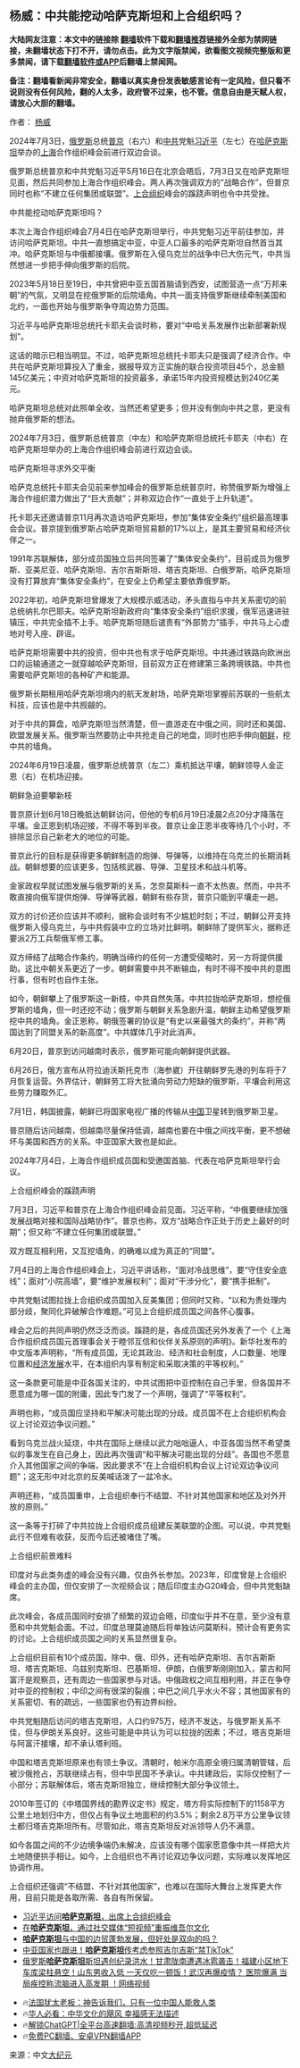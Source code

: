  <!-- 面包屑导航 --> <h2>杨威：中共能挖动哈萨克斯坦和上合组织吗？</h2> <p class="notice"><b>大陆网友注意：本文中的链接除 <a href="https://github.com/bannedbook/fanqiang" >翻墙</a>软件下载和<a href="https://github.com/killgcd/justmysocks/blob/master/README.md">翻墙推荐</a>链接外全部为禁网链接，未翻墙状态下打不开，请勿点击。此为文字版禁闻，欲看图文视频完整版和更多禁闻，请下载<a href="https://github.com/bannedbook/fanqiang">翻墙软件或APP</a>后翻墙上禁闻网。</p><p>备注：翻墙看新闻非常安全，翻墙以真实身份发表敏感言论有一定风险，但只看不说则没有任何风险，翻的人太多，政府管不过来，也不管。信息自由是天赋人权，请放心大胆的翻墙。</b></p>  <div class="entry"> <p>作者： <a href="https://www.bannedbook.org/bnews/tag/%e6%9d%a8%e5%a8%81/" class="st_tag internal_tag" rel="tag" title="标签 杨威 下的日志">杨威</a></p> <p id="conimg">2024年7月3日，<a href="https://www.bannedbook.org/bnews/tag/%e4%bf%84%e7%bd%97%e6%96%af/" class="st_tag internal_tag" rel="tag" title="标签 俄罗斯 下的日志">俄罗斯</a>总统<a href="https://www.bannedbook.org/bnews/tag/%e6%99%ae%e4%ba%ac/" class="st_tag internal_tag" rel="tag" title="标签 普京 下的日志">普京</a>（右六）和<a href="https://www.bannedbook.org/bnews/tag/%e4%b8%ad%e5%85%b1/" class="st_tag internal_tag" rel="tag" title="标签 中共 下的日志">中共</a>党魁<a href="https://www.bannedbook.org/bnews/tag/%e4%b9%a0%e8%bf%91%e5%b9%b3/" class="st_tag internal_tag" rel="tag" title="标签 习近平 下的日志">习近平</a>（左七）在<a href="https://www.bannedbook.org/bnews/tag/%e5%93%88%e8%90%a8%e5%85%8b%e6%96%af%e5%9d%a6/" class="st_tag internal_tag" rel="tag" title="标签 哈萨克斯坦 下的日志">哈萨克斯坦</a>举办的<a href="https://www.bannedbook.org/bnews/tag/%e4%b8%8a%e6%b5%b7/" class="st_tag internal_tag" rel="tag" title="标签 上海 下的日志">上海</a>合作组织峰会前进行双边会谈。</p> <p>俄罗斯总统普京和中共党魁习近平5月16日在北京会晤后，7月3日又在哈萨克斯坦见面，然后共同参加上海合作组织峰会。两人再次强调双方的“战略合作”，但普京同时也称“不建立任何集团或联盟”。<a href="https://www.bannedbook.org/bnews/tag/%E4%B8%8A%E5%90%88%E7%BB%84%E7%BB%87/" class="st_tag internal_tag" rel="tag" title="标签 上合组织 下的日志">上合组织</a>峰会的蹊跷声明也令中共受挫。</p> <p>中共能挖动哈萨克斯坦吗？</p> <p>本次上海合作组织峰会7月4日在哈萨克斯坦举行，中共党魁习近平前往参加，并访问哈萨克斯坦。中共一直想搞定中亚，中亚人口最多的哈萨克斯坦自然首当其冲。哈萨克斯坦与中俄都接壤。俄罗斯在入侵乌克兰的战争中已大伤元气，中共当然想进一步把手伸向俄罗斯的后院。</p> <p>2023年5月18日至19日，中共曾把中亚五国首脑请到西安，试图营造一点“万邦来朝”的气氛，又明显在挖俄罗斯的后院墙角。中共一面支持俄罗斯继续牵制美国和北约，一面也开始与俄罗斯争夺周边势力范围。</p> <p>习近平与哈萨克斯坦总统托卡耶夫会谈时称，要对“中哈关系发展作出新部署新规划”。</p> <p>这话的暗示已相当明显。不过，哈萨克斯坦总统托卡耶夫只是强调了经济合作。中共在哈萨克斯坦算投入了重金，据报导双方正实施的联合投资项目45个，总金额145亿美元；中资对哈萨克斯坦的投资最多，承诺15年内投资规模达到240亿美元。</p> <p>哈萨克斯坦总统对此照单全收，当然还希望更多；但并没有倒向中共之意，更没有抛弃俄罗斯的想法。</p> <p>2024年7月3日，俄罗斯总统普京（中左）和哈萨克斯坦总统托卡耶夫（中右）在哈萨克斯坦举办的上海合作组织峰会前进行双边会谈。</p> <p>哈萨克斯坦寻求外交平衡</p> <p>哈萨克总统托卡耶夫会见前来参加峰会的俄罗斯总统普京时，称赞俄罗斯为增强上海合作组织潜力做出了“巨大贡献”；并称双边合作“一直处于上升轨道”。</p> <p>托卡耶夫还邀请普京11月再次造访哈萨克斯坦，参加“集体安全条约”组织最高理事会会议。普京提到俄罗斯占哈萨克斯坦贸易额的17%以上，是其主要贸易和经济伙伴之一。</p>  <p>1991年苏联解体，部分成员国独立后共同签署了“集体安全条约”，目前成员为俄罗斯、亚美尼亚、哈萨克斯坦、吉尔吉斯斯坦、塔吉克斯坦、白俄罗斯。哈萨克斯坦没有打算放弃“集体安全条约”，在安全上仍希望主要依靠俄罗斯。</p> <p>2022年初，哈萨克斯坦曾爆发了大规模示威活动，矛头直指与中共关系密切的前总统纳扎尔巴耶夫。哈萨克斯坦新政府向“集体安全条约”组织求援，俄军迅速进驻镇压，中共完全插不上手。哈萨克斯坦随后谴责有“外部势力”插手，中共马上心虚地对号入座、辟谣。</p> <p>哈萨克斯坦需要中共的投资，但中共也有求于哈萨克斯坦。中共通过铁路向欧洲出口的运输通道之一就穿越哈萨克斯坦，目前双方正在修建第三条跨境铁路。中共也需要哈萨克斯坦的各种矿产和能源。</p> <p>俄罗斯长期租用哈萨克斯坦境内的航天发射场，哈萨克斯坦掌握前苏联的一些航太科技，应该也是中共觊觎的。</p> <p>对于中共的算盘，哈萨克斯坦当然清楚，但一直游走在中俄之间，同时还和美国、欧盟发展关系。俄罗斯当然要防止中共抢走自己的地盘，同时也把手伸向<a href="https://www.bannedbook.org/bnews/tag/%e6%9c%9d%e9%b2%9c/" class="st_tag internal_tag" rel="tag" title="标签 朝鲜 下的日志">朝鲜</a>，挖中共的墙角。</p> <p>2024年6月19日凌晨，俄罗斯总统普京（左二）乘机抵达平壤，朝鲜领导人金正恩（右）在机场迎接。</p> <p>朝鲜急迫要攀新枝</p> <p>普京原计划6月18日晚抵达朝鲜访问，但他的专机6月19日凌晨2点20分才降落在平壤。金正恩到机场迎接，不得不等到半夜。普京让金正恩半夜等待几个小时，不排除显示自己新老大的地位的可能。</p> <p>普京此行的目标是获得更多朝鲜制造的炮弹、导弹等，以维持在乌克兰的长期消耗战。朝鲜想要的应该更多，包括核武器、导弹、卫星技术和战斗机等。</p> <p>金家政权早就试图发展与俄罗斯的关系，怎奈莫斯科一直不太热衷。然而，中共不敢直接向俄军提供炮弹、导弹等武器，朝鲜有些存货，普京只能到平壤走一趟。</p> <p>双方的讨价还价应该并不顺利，据称会谈时有不少尴尬时刻；不过，朝鲜公开支持俄罗斯入侵乌克兰，与中共假装中立的立场对比鲜明。朝鲜除了提供军火，据称还要派2万工兵帮俄军修工事。</p> <p>双方缔结了战略合作条约，明确当缔约的任何一方遭受侵略时，另一方将提供援助。这比中朝关系更近了一步。朝鲜需要中共不断输血，有时不得不按中共的意图行事，但有时也自作主张。</p> <p>如今，朝鲜攀上了俄罗斯这一新枝，中共自然失落。中共拉拢哈萨克斯坦，想挖俄罗斯的墙角，但一时还挖不动；俄罗斯与朝鲜关系急剧升温，朝鲜主动希望俄罗斯挖中共的墙角。金正恩称，朝俄签署的协议是“有史以来最强大的条约”，并称“两国达到了同盟关系的新高度”。中共媒体几乎对此消声。</p>  <p>6月20日，普京到访问越南时表示，俄罗斯可能向朝鲜提供武器。</p> <p>6月26日，俄方宣布从符拉迪沃斯托克市（海参崴）开往朝鲜罗先港的列车将于7月恢复运营。外界估计，朝鲜劳工将大批涌向劳动力短缺的俄罗斯，平壤会利用这些劳力赚取外汇。</p> <p>7月1日，韩国披露，朝鲜已将国家电视广播的传输从<span class='wp_keywordlink_affiliate'><a href="https://www.bannedbook.org/" title="中国" target="_blank">中国</a></span>卫星转到俄罗斯卫星。</p> <p>普京随后访问越南，但越南尽量保持低调，越南也要在中俄之间找平衡，更不想破坏与美国和西方的关系。中亚国家大致也是如此。</p> <p>2024年7月4日，上海合作组织成员国和受邀国首脑、代表在哈萨克斯坦举行会议。</p> <p>上合组织峰会的蹊跷声明</p> <p>7月3日，习近平和普京在上海合作组织峰会前见面。习近平称，“中俄要继续加强发展战略对接和国际战略协作”。普京也称，双方“战略合作正处于历史上最好的时期”；但又称“不建立任何集团或联盟。”</p> <p>双方既互相利用，又互挖墙角，的确难以成为真正的“同盟”。</p> <p>7月4日的上海合作组织峰会上，习近平讲话称，“面对冷战思维”，要“守住安全底线”；面对“小院高墙”，要“维护发展权利”；面对“干涉分化”，要“携手抵制”。</p> <p>中共党魁试图拉拢上合组织成员国加入反美集团；但同时又称，“以和为贵处理内部分歧，聚同化异破解合作难题。”可见上合组织成员国之间各怀心腹事。</p> <p>峰会之后的共同声明仍然泛泛而谈。蹊跷的是，各成员国还另外发表了一个《上海合作组织成员国元首理事会关于睦邻互信和伙伴关系原则的声明》。新华社发布的中文版本声明称，“所有成员国，无论其政治、经济和社会制度，人口数量、地理位置和<span class='wp_keywordlink'><a href="https://www.bannedbook.org/forum2/topic869.html" title="宪政、法治和经济发展——走向市场经济的制度保障" target="_blank">经济发展</a></span>水平，在本组织内享有制定和采取决策的平等权利。”</p> <p>这一条款更可能是中亚各国关注的，中共试图把中亚控制在自己手里，但各国并不愿意成为哪一国的附庸，因此专门发了一个声明，强调了“平等权利”。</p> <p>声明也称，“成员国应坚持和平解决可能出现的分歧。成员国不在上合组织机构会议上讨论双边争议问题。”</p>  <p>看到乌克兰战火延烧，中共在国际上继续以武力咄咄逼人，中亚各国当然不希望类似的事发生在自己身上，因此再次强调“和平解决可能出现的分歧”。各国也不愿意介入其他国家之间的争端，因此要求不“在上合组织机构会议上讨论双边争议问题”；这无形中对北京的反美喊话泼了一盆冷水。</p> <p>声明还称，“成员国重申，上合组织奉行不结盟、不针对其他国家和地区及对外开放的原则。”</p> <p>这一条等于打碎了中共拉拢上合组织成员组建反美联盟的企图。可以说，中共党魁此行不但难有收获，反而今后还被堵住了嘴。</p> <p>上合组织前景难料</p> <p>印度对与此类务虚的峰会没有兴趣，仅由外长参加。2023年，印度曾是上合组织峰会的主办国，但仅安排了一次视频会议；随后印度主办G20峰会，但中共党魁缺席。</p> <p>此次峰会，各成员国同时安排了频繁的双边会晤，印度似乎并不在意，至少没有意愿和中共党魁会面。不过，印度总理莫迪随后将单独访问莫斯科，预计会有更务实的讨论。上合组织成员国之间的关系显然很复杂。</p> <p>上合组织目前有10个成员国，除中、俄、印外，还有哈萨克斯坦、吉尔吉斯斯坦、塔吉克斯坦、乌兹别克斯坦、巴基斯坦、伊朗，白俄罗斯刚刚加入，蒙古和阿富汗是观察员，还有周边一些国家参与对话。中俄政权之间互相利用，并正在争夺对中亚的控制权；中印之间有很深的裂痕；中巴之间几乎水火不容；其他国家有的关系密切、有的疏远，一些国家也仍有边界纠纷。</p> <p>中共党魁随后访问的塔吉克斯坦，人口约975万，经济不发达，与俄罗斯关系不佳，但与伊朗关系良好。这些可能是中共认为可以拉拢的因素；不过，塔吉克斯坦与阿富汗接壤，却不承认塔利班。</p> <p>中国和塔吉克斯坦原来也有领土争议。清朝时，帕米尔高原全境归属清朝管辖，后被沙俄抢占，苏联继续占有，但中华民国不予承认。中共建政后，实际仅控制了一小部分；苏联解体后，塔吉克斯坦独立，继续控制大部分争议领土。</p> <p>2010年签订的《中塔国界线的勘界议定书》规定，塔方将实际控制下的1158平方公里土地划归中方，但仅占有争议土地面积的约3.5%；剩余2.8万平方公里争议领土都归塔吉克斯坦所有。尽管如此，塔吉克斯坦反对派领导人仍不满意。</p> <p>如今各国之间的不少边境争端仍未解决，应该没有哪个国家愿意像中共一样把大片土地随便拱手相让。如今，上合组织也不再讨论双边争议问题，实际难以发挥地区协调作用。</p> <p>上合组织还强调“不结盟、不针对其他国家”，也难以在国际大舞台上发挥更大作用，目前只能是各取所需、各自有所保留。</p> <!--<div id="taboola-mid-1"></div>--><ul class='op-related-articles' title='相关阅读'> <li><a href='https://www.bannedbook.org/bnews/headline/20240702/2057307.html' target='_blank'>习近平访问<b>哈萨克斯坦</b>，出席上合组织峰会</a></li> <li><a href='https://www.bannedbook.org/bnews/renquan/20240606/2046334.html' target='_blank'>在<b>哈萨克斯坦</b>，通过社交媒体“短视频”重振维吾尔文化</a></li> <li><a href='https://www.bannedbook.org/bnews/headline/20240503/2031880.html' target='_blank'><b>哈萨克斯坦</b>与中国的边贸蓬勃发展，但好处是双向的吗？</a></li> <li><a href='https://www.bannedbook.org/bnews/comments/20240426/2029552.html' target='_blank'>中亚国家也跟进！<b>哈萨克斯坦</b>传考虑参照吉尔吉斯“禁TikTok”</a></li> <li><a href='https://www.bannedbook.org/bnews/bannedvideo/20240412/2024085.html' target='_blank'>俄罗斯<b>哈萨克斯坦</b>斯坦遇创纪录洪水！甘肃陇南遭遇冰雹袭击！福建小区地下车库梁柱悬空！山东男收入低  一天仅吃一顿饭！武汉再爆疫情？ 医院爆满 当局疾控称流脑进入高发期 ！网络视频</a></li> </ul> <ul class="texttj"> <li>🔥<a href="https://www.bannedbook.org/bnews/ssgc/20230219/1850782.html" target="_blank">法国犹太老板：神告诉我们，只有一位中国人能救人类</a></li> <li>🔥<a href="https://www.bannedbook.org/bnews/comments/20220220/1694796.html" target="_blank">华人必看：中华文化的飓风 幸福感无法描述</a></li> <li>🔥<a href="https://github.com/bannedbook/fanqiang/wiki/V2ray%E6%9C%BA%E5%9C%BA" target="_blank">解锁ChatGPT|全平台高速翻墙:高清视频秒开,超低延迟</a></li> <li>🔥<a href="https://github.com/bannedbook/fanqiang/wiki/%E7%A6%81%E9%97%BB%E7%BD%91%E5%AE%89%E5%8D%93%E7%BF%BB%E5%A2%99%E6%96%B0%E9%97%BBAPP" target="_blank">免费PC翻墙、安卓VPN翻墙APP</a></li> </ul><p class="src-info">来源：中文<span class='wp_keywordlink_affiliate'><a href="http://www.epochtimes.com/" title="大纪元" target="_blank">大纪元</a></span> </p> <a name='sharetosocial'></a> <div style="margin-bottom:5px;padding-bottom:5px;clear:both"> <div id="archive-pix-1" class="banner-ads"> <!-- AuctionX Display platform tag START --> <div id="27602x728x90x621x_ADSLOT1" clicktrack="%%CLICK_URL_ESC%%"></div>  <!-- AuctionX Display platform tag END --> </div> <div id="archive-pix-2" class="banner-ads"> <!-- AuctionX Display platform tag START --> <div id="27556x300x250x621x_ADSLOT1" clicktrack="%%CLICK_URL_ESC%%" style="margin:0 auto;text-align:center"></div>  <!-- AuctionX Display platform tag END --> </div> </div>  <div id="archive-pix-1" class="banner-ads"> <!-- AuctionX Display platform tag START --> <div id="27603x728x90x621x_ADSLOT1" clicktrack="%%CLICK_URL_ESC%%"></div>  <!-- AuctionX Display platform tag END --> </div> </div><!--END ENTRY--> 